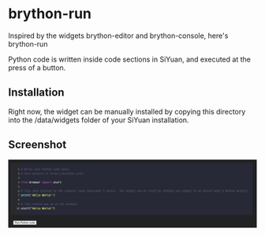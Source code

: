 # brython-run

Inspired by the widgets brython-editor and brython-console, here's brython-run

Python code is written inside code sections in SiYuan, and executed at the press of a button.

## Installation

Right now, the widget can be manually installed by copying this directory into the /data/widgets folder of your SiYuan installation.

## Screenshot

![brython-run](preview.png "brython-run")
